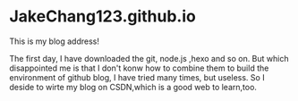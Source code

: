 # JakeChang123.github.io
This is my blog address!

The first day, I have downloaded the git, node.js ,hexo and so on. But which disappointed me is that I don't konw how to combine them to build the environment of github blog, I have tried many times, but useless. So I deside to wirte my blog on CSDN,which is a good web to learn,too.
